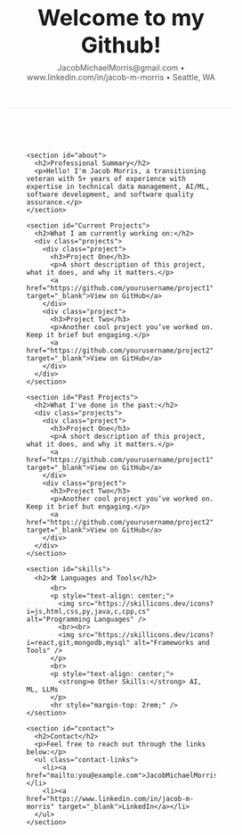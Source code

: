 



<!--
**Jacob-Michael-Morris/Jacob-Michael-Morris** is a ✨ _special_ ✨ repository because its `README.md` (this file) appears on your GitHub profile.

Here are some ideas to get you started:

- 🔭 I’m currently working on ...
- 🌱 I’m currently learning ...

-->


<!DOCTYPE html>
<html lang="en">
<head>
  <meta charset="UTF-8" />
  <meta name="viewport" content="width=device-width, initial-scale=1.0" />
  <title>Your Name | Portfolio</title>
  <style>
    /* Base Styles */
    * {
      margin: 0;
      padding: 0;
      box-sizing: border-box;
    }

    body {
      font-family: 'Segoe UI', sans-serif;
      background-color: #f9f9f9;
      color: #333;
      line-height: 1.6;
    }

    a {
      color: #007acc;
      text-decoration: none;
    }

    a:hover {
      text-decoration: underline;
    }

    /* Layout */
    header, main, footer {
      padding: 2rem;
      max-width: 900px;
      margin: 0 auto;
    }

    header {
      text-align: center;
      border-bottom: 1px solid #eaeaea;
      margin-bottom: 2rem;
    }

    header h1 {
      font-size: 2.5rem;
    }

    header p {
      color: #555;
      margin-top: 0.5rem;
    }

    nav ul {
      list-style: none;
      display: flex;
      justify-content: center;
      gap: 1.5rem;
      margin-top: 1rem;
    }

    nav a {
      font-weight: bold;
    }

    section {
      margin-bottom: 3rem;
    }

    h2 {
      margin-bottom: 1rem;
      color: #111;
    }

    .projects {
      display: grid;
      grid-template-columns: repeat(auto-fit, minmax(250px, 1fr));
      gap: 1.5rem;
    }

    .project {
      background-color: #fff;
      padding: 1.5rem;
      border-radius: 8px;
      box-shadow: 0 2px 5px rgba(0,0,0,0.05);
    }

    .project h3 {
      margin-bottom: 0.5rem;
    }

    .contact-links {
      list-style: none;
      padding-left: 0;
      display: flex;
      flex-direction: column;
      gap: 0.5rem;
    }

    footer {
      text-align: center;
      font-size: 0.9rem;
      color: #777;
      border-top: 1px solid #eaeaea;
      padding-top: 2rem;
    }

    @media (max-width: 600px) {
      header h1 {
        font-size: 2rem;
      }

      nav ul {
        flex-direction: column;
        gap: 0.75rem;
      }
    }
  </style>
</head>
<body>

  <header>
    <h1>Welcome to my Github!</h1>
    <p>JacobMichaelMorris@gmail.com • www.linkedin.com/in/jacob-m-morris • Seattle, WA</p>

  </header>

  <main>

    <section id="about">
      <h2>Professional Summary</h2>
      <p>Hello! I'm Jacob Morris, a transitioning veteran with 5+ years of experience with expertise in technical data management, AI/ML, software development, and software quality assurance.</p>
    </section>

    <section id="Current Projects">
      <h2>What I am currently working on:</h2>
      <div class="projects">
        <div class="project">
          <h3>Project One</h3>
          <p>A short description of this project, what it does, and why it matters.</p>
          <a href="https://github.com/yourusername/project1" target="_blank">View on GitHub</a>
        </div>
        <div class="project">
          <h3>Project Two</h3>
          <p>Another cool project you’ve worked on. Keep it brief but engaging.</p>
          <a href="https://github.com/yourusername/project2" target="_blank">View on GitHub</a>
        </div>
      </div>
    </section>
    
    <section id="Past Projects">
      <h2>What I've done in the past:</h2>
      <div class="projects">
        <div class="project">
          <h3>Project One</h3>
          <p>A short description of this project, what it does, and why it matters.</p>
          <a href="https://github.com/yourusername/project1" target="_blank">View on GitHub</a>
        </div>
        <div class="project">
          <h3>Project Two</h3>
          <p>Another cool project you’ve worked on. Keep it brief but engaging.</p>
          <a href="https://github.com/yourusername/project2" target="_blank">View on GitHub</a>
        </div>
      </div>
    </section>
    
    <section id="skills">
      <h2>🛠️ Languages and Tools</h2>
          <br>
          <p style="text-align: center;">
            <img src="https://skillicons.dev/icons?i=js,html,css,py,java,c,cpp,cs" alt="Programming Languages" />
            <br><br>
            <img src="https://skillicons.dev/icons?i=react,git,mongodb,mysql" alt="Frameworks and Tools" />
          </p>
          <br>
          <p style="text-align: center;">
            <strong>⚙️ Other Skills:</strong> AI, ML, LLMs
          </p>
          <hr style="margin-top: 2rem;" />
    </section>

    <section id="contact">
      <h2>Contact</h2>
      <p>Feel free to reach out through the links below:</p>
      <ul class="contact-links">
        <li><a href="mailto:you@example.com">JacobMichaelMorris@gmail.com</a></li>
        <li><a href="https://www.linkedin.com/in/jacob-m-morris" target="_blank">LinkedIn</a></li>
      </ul>
    </section>

  </main>

</body>
</html>
